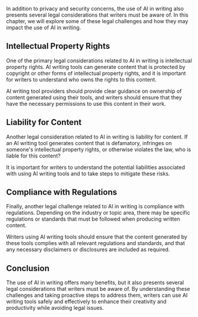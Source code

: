 
In addition to privacy and security concerns, the use of AI in writing also presents several legal considerations that writers must be aware of. In this chapter, we will explore some of these legal challenges and how they may impact the use of AI in writing.

Intellectual Property Rights
----------------------------

One of the primary legal considerations related to AI in writing is intellectual property rights. AI writing tools can generate content that is protected by copyright or other forms of intellectual property rights, and it is important for writers to understand who owns the rights to this content.

AI writing tool providers should provide clear guidance on ownership of content generated using their tools, and writers should ensure that they have the necessary permissions to use this content in their work.

Liability for Content
---------------------

Another legal consideration related to AI in writing is liability for content. If an AI writing tool generates content that is defamatory, infringes on someone's intellectual property rights, or otherwise violates the law, who is liable for this content?

It is important for writers to understand the potential liabilities associated with using AI writing tools and to take steps to mitigate these risks.

Compliance with Regulations
---------------------------

Finally, another legal challenge related to AI in writing is compliance with regulations. Depending on the industry or topic area, there may be specific regulations or standards that must be followed when producing written content.

Writers using AI writing tools should ensure that the content generated by these tools complies with all relevant regulations and standards, and that any necessary disclaimers or disclosures are included as required.

Conclusion
----------

The use of AI in writing offers many benefits, but it also presents several legal considerations that writers must be aware of. By understanding these challenges and taking proactive steps to address them, writers can use AI writing tools safely and effectively to enhance their creativity and productivity while avoiding legal issues.
